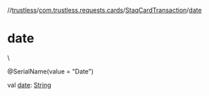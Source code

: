 //[trustless](../../../index.md)/[com.trustless.requests.cards](../index.md)/[StaqCardTransaction](index.md)/[date](date.md)

# date

\

@SerialName(value = &quot;Date&quot;)

val [date](date.md): [String](https://kotlinlang.org/api/latest/jvm/stdlib/kotlin/-string/index.html)
